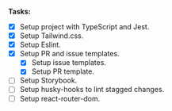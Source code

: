 **Tasks:**

- [x] Setup project with TypeScript and Jest.
- [x] Setup Tailwind.css.
- [x] Setup Eslint.
- [x] Setup PR and issue templates.
    - [x] Setup issue templates.
    - [x] Setup PR template.
- [ ] Setup Storybook.
- [ ] Setup husky-hooks to lint stagged changes.
- [ ] Setup react-router-dom.

